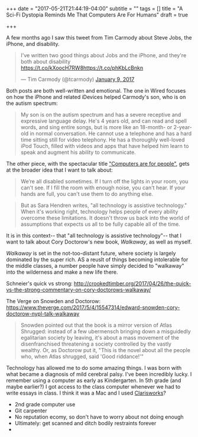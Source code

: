 +++
date = "2017-05-21T21:44:19-04:00"
subtitle = ""
tags = []
title = "A Sci-Fi Dystopia Reminds Me That Computers Are For Humans"
draft = true

+++

A few months ago I saw this tweet from Tim Carmody about Steve Jobs, the iPhone, and disability. 

<blockquote class="twitter-tweet" data-cards="hidden" data-lang="en"><p lang="en" dir="ltr">I&#39;ve written two good things about Jobs and the iPhone, and they&#39;re both about disability <a href="https://t.co/kXoocH7RW8">https://t.co/kXoocH7RW8</a><a href="https://t.co/phKbLcBnkn">https://t.co/phKbLcBnkn</a></p>&mdash; Tim Carmody (@tcarmody) <a href="https://twitter.com/tcarmody/status/818564895365099520">January 9, 2017</a></blockquote>
<script async src="//platform.twitter.com/widgets.js" charset="utf-8"></script>

Both posts are both well-written and emotional. The one in Wired focuses on how the iPhone and related iDevices helped Carmody's son, who is on the autism spectrum:

> My son is on the autism spectrum and has a severe receptive and expressive language delay. He's 4 years old, and can read and spell words, and sing entire songs, but is more like an 18-month- or 2-year-old in normal conversation. He cannot use a telephone and has a hard time sitting still for video telephony. He has a thoroughly well-loved iPod Touch, filled with videos and apps that have helped him learn to speak and augment his ability to communicate.

The other piece, with the spectacular title ["Computers are for people"](http://kottke.org/13/09/computers-are-for-people), gets at the broader idea that I want to talk about: 

> We’re all disabled sometimes. If I turn off the lights in your room, you can't see. If I fill the room with enough noise, you can't hear. If your hands are full, you can't use them to do anything else.

> But as Sara Hendren writes, "all technology is assistive technology." When it's working right, technology helps people of every ability overcome these limitations. It doesn't throw us back into the world of assumptions that expects us all to be fully capable all of the time.

It is in this context-- that "all technology is assistive technology"-- that I want to talk about Cory Doctorow's new book, _Walkaway_, as well as myself. 

_Walkaway_ is set in the not-too-distant future, where society is largely dominated by the super rich. AS a reuslt of things becoming intolerable for the middle classes, a number people have simply decided to "walkaway" into the wilderness and make a new life there.


Schneier's quick vs strong: http://crookedtimber.org/2017/04/26/the-quick-vs-the-strong-commentary-on-cory-doctorows-walkaway/

The Verge on Snowden and Doctorow: https://www.theverge.com/2017/5/4/15547314/edward-snowden-cory-doctorow-nypl-talk-walkaway

> Snowden pointed out that the book is a mirror version of Atlas Shrugged: instead of a few ubermensch bringing down a misguidedly egalitarian society by leaving, it's about a mass movement of the disenfranchised threatening a society controlled by the vastly wealthy. Or, as Doctorow put it, "This is the novel about all the people who, when Atlas shrugged, said 'Good riddance!'"

Technology has allowed me to do some amazing things. I was born with what became a diagnosis of mild cerebral palsy. I've been incredibly lucky. I remember using a computer as early as Kindergarten. In 5th grade (and maybe earlier?) I got access to the class computer whenever we had to write essays in class. I think it was a Mac and I used [Clarisworks](https://en.wikipedia.org/wiki/AppleWorks#AppleWorks.2FClarisWorks_.28Macintosh.2FWindows_versions.2C_1991.E2.80.932004.29)? 

* 2nd grade computer use
* Git carpenter 
* No reputation ecomy, so don't have to worry about not doing enough
* Ultimately: get scanned and ditch bodily restraints forever
* 
